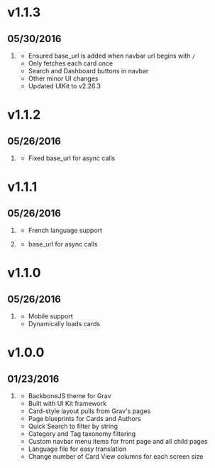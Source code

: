 # v1.1.3
## 05/30/2016

1. [](#improved)
    * Ensured base_url is added when navbar url begins with `/`
    * Only fetches each card once
    * Search and Dashboard buttons in navbar
    * Other minor UI changes
    * Updated UIKit to v2.26.3

# v1.1.2
## 05/26/2016

1. [](#improved)
    * Fixed base_url for async calls

# v1.1.1
## 05/26/2016

1. [](#new)
    * French language support

1. [](#improved)
    * base_url for async calls

# v1.1.0
## 05/26/2016

1. [](#new)
    * Mobile support
    * Dynamically loads cards

# v1.0.0
## 01/23/2016

1. [](#new)
    * BackboneJS theme for Grav
    * Built with UI Kit framework
    * Card-style layout pulls from Grav's pages
    * Page blueprints for Cards and Authors
    * Quick Search to filter by string
    * Category and Tag taxonomy filtering
    * Custom navbar menu items for front page and all child pages
    * Language file for easy translation
    * Change number of Card View columns for each screen size

